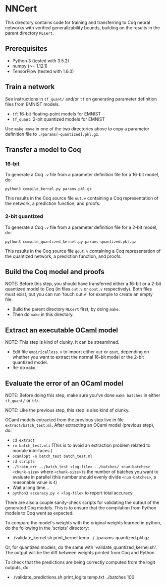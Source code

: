 # NNCert

This directory contains code for training and transferring to Coq neural networks with verified generalizability bounds, building on the results in the parent directory `MLCert`.

## Prerequisites

* Python 3 (tested with 3.5.2)
* numpy (>= 1.12.1)
* TensorFlow (tested with 1.6.0)

## Train a network

See instructions in `tf_quant/` and/or `tf` on generating parameter definition files from EMNIST models.

* `tf`: 16-bit floating-point models for EMNIST
* `tf_quant`: 2-bit quantized models for EMNIST

Use `make move` in one of the two directories above to copy a parameter definition file to `./params[-quantized].pkl.gz`.

## Transfer a model to Coq

### 16-bit 

To generate a Coq `.v` file from a parameter definition file for a 16-bit model, do: 

```
python3 compile_kernel.py params.pkl.gz
```

This results in the Coq source file `out.v` containing a Coq representation of the network, 
a prediction function, and proofs.

### 2-bit quantized

To generate a Coq `.v` file from a parameter definition file for a 2-bit model, do: 

```
python3 compile_quantized_kernel.py params-quantized.pkl.gz
```

This results in the Coq source file `qout.v` containing a Coq representation of the quantized network, 
a prediction function, and proofs.

## Build the Coq model and proofs

NOTE: Before this step, you should have transferred either a 16-bit or
a 2-bit quantized model to Coq (in files `out.v` or `qout.v`
respectively). Both files must exist, but you can run 'touch out.v'
for example to create an empty file.

* Build the parent directory `MLCert` first, by doing `make`.
* Then do `make` in this directory.

## Extract an executable OCaml model

NOTE: This step is kind of clunky. It can be streamlined.

* Edit file `empiricalloss.v` to import either `out` or `qout`, depending on whether you want to extract
  the normal 16-bit model or the 2-bit quantized model.
* Re-do `make`.

## Evaluate the error of an OCaml model

NOTE: Before doing this step, make sure you've done `make batches` in either `tf_quant/` or `tf/`.

NOTE: Like the previous step, this step is also kind of clunky. 

OCaml models extracted from the previous step live in file `extract/batch_test.ml`. After extracting 
an OCaml model (previous step), do:

* `cd extract`
* `rm batch_test.mli` (This is to avoid an extraction problem related to module interfaces.)
* `ocamlopt -o batch_test batch_test.ml`
* `cd scripts`
* `./train_err ../batch_test <log-file> ../batches/ <num-batches> <chunk-size>` where `<chunk-size>` is the number of batches you want to evaluate in parallel (this number should evenly divide `<num-batches>`, a reasonable value is `4`)
* Wait a long time...
* `python3 accuracy.py < <log-file>` to report total accuracy


There are also a couple sanity-check scripts for validating the output
of the generated Coq models. This is to ensure that the compilation
from Python models to Coq went as expected.

To compare the model's weights with the original weights learned in
python, do the following in the 'scripts' directory:

* ./validate_kernel.sh print_kernel temp ../../params-quantized.pkl.gz

Or, for quantized models, do the same with
'validate_quantized_kernel.sh'. The output will be the diff between
weights printed from Coq and Python.


To check that the predictions are being correctly computed from the logit outputs, do:

* ./validate_predictions.sh print_logits temp.txt ../batches 100
